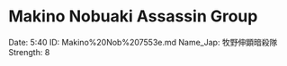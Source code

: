 # Makino Nobuaki Assassin Group

Date: 5:40
ID: Makino%20Nob%207553e.md
Name_Jap: 牧野伸顕暗殺隊
Strength: 8